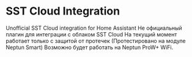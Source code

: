 # SST Cloud Integration
Unofficial SST Cloud integration for Home Assistant
Не официальный плагин для интеграции с облаком SST Cloud
На текущий момент работает только с защитой от протечек (Протестировано на модуле Neptun Smart) Возможно будет работать на Neptun ProW+ WiFi.
